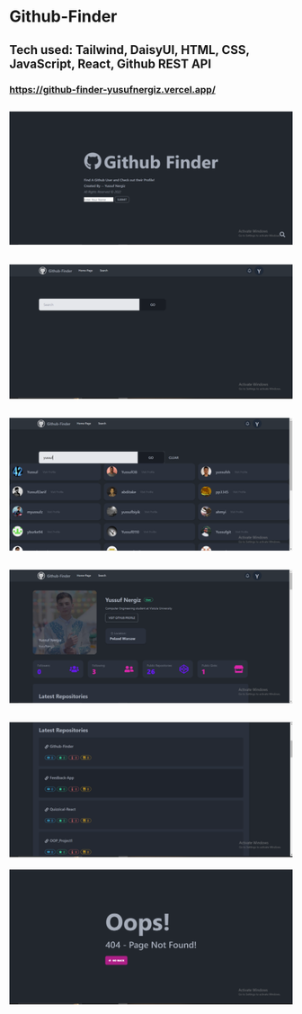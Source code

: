 # Github-Finder

## Tech used: Tailwind, DaisyUI, HTML, CSS, JavaScript, React, Github REST API

### https://github-finder-yusufnergiz.vercel.app/


![](images/home.PNG)
------------------------------
![](images/search.PNG)
------------------------------
![](images/yussuf.PNG)
------------------------------
![](images/profile.PNG)
------------------------------
![](images/repos.PNG)
------------------------------
![](images/notfound.PNG)
